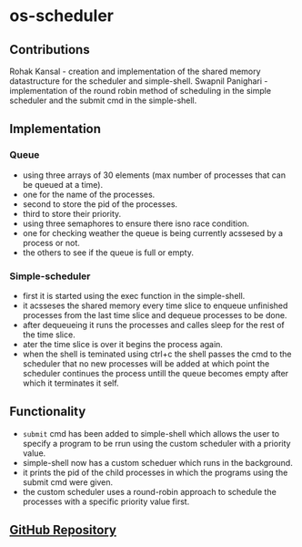 # os-scheduler
## Contributions
Rohak Kansal - creation and implementation of the shared memory datastructure for the scheduler and simple-shell.
Swapnil Panighari - implementation of the round robin method of scheduling in the simple scheduler and the submit cmd in the simple-shell.
## Implementation
### Queue
- using three arrays of 30 elements (max number of processes that can be queued at a time).
- one for the name of the processes.
- second to store the pid of the processes.
- third to store their priority.
- using three semaphores to ensure there isno race condition.
- one for checking weather the queue is being currently acssesed by a process or not.
- the others to see if the queue is full or empty.
### Simple-scheduler
- first it is started using the exec function in the simple-shell.
- it acsseses the shared memory every time slice to enqueue unfinished processes from the last time slice and dequeue processes to be done.
- after dequeueing it runs the processes and calles sleep for the rest of the time slice.
- ater the time slice is over it begins the process again.
- when the shell is teminated using ctrl+c the shell passes the cmd to the scheduler that no new processes will be added at which point the scheduler continues the process untill the queue becomes empty after which it terminates it self.
## Functionality
- `submit` cmd has been added to simple-shell which allows the user to specify a program to be rrun using the custom scheduler with a priority value.
- simple-shell now has a custom scheduer which runs in the background.
- it prints the pid of the child processes in which the programs using the submit cmd were given.
- the custom scheduler uses a round-robin approach to schedule the processes with a specific priority value first.
## [GitHub Repository](https://github.com/swapnil-panigrahi/os-scheduler)

